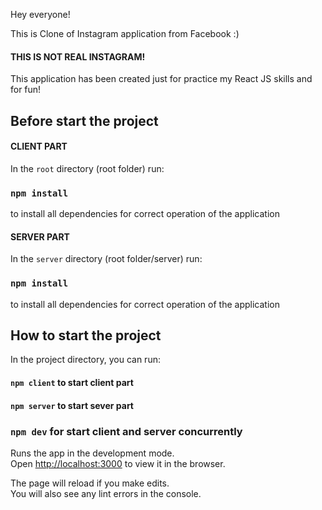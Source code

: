 Hey everyone!

This is Clone of Instagram application from Facebook :)

#### THIS IS NOT REAL INSTAGRAM!

This application has been created just for practice my React JS skills and for fun!

## Before start the project

#### CLIENT PART
In the `root` directory (root folder) run:

### `npm install`

to install all dependencies for correct operation of the application

#### SERVER PART
In the `server` directory (root folder/server) run:

### `npm install`

to install all dependencies for correct operation of the application

## How to start the project

In the project directory, you can run:

#### `npm client` to start client part
#### `npm server` to start sever part

### `npm dev` for start client and server concurrently

Runs the app in the development mode.<br />
Open [http://localhost:3000](http://localhost:3000) to view it in the browser.

The page will reload if you make edits.<br />
You will also see any lint errors in the console.
